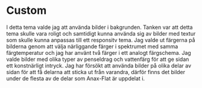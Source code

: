 Custom
==============================================

I detta tema valde jag att använda bilder i bakgrunden. Tanken var att detta tema skulle vara roligt och samtidigt kunna använda sig av bilder med textur som skulle kunna anpassas till ett responsitv tema. Jag valde ut färgerna på bilderna genom att välja närliggande färger i spektrumet med samma färgtemperatur och jag har använt två färger i ett analogt färgschema. Jag valde bilder med olika typer av penseldrag och vattenfärg för att ge sidan ett konstnärligt intryck. Jag har försökt att använda bilder på olika delar av sidan för att få delarna att sticka ut från varandra, därför finns det bilder under de flesta av de delar som Anax-Flat är uppdelat i.
